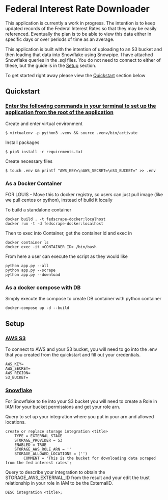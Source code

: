 # Federal Interest Rate Downloader

This application is currently a work in progress. The intention is to keep updated records of the Federal Interest Rates so that they may be easily referenced. Eventually the plan is to be able to view this data either in specific days or over periods of time as an average.

This application is built with the intention of uploading to an S3 bucket and then loading that data into Snowflake using Snowpipe. I have attached Snowflake queries in the .sql files. You do not need to connect to either of these, but the guide is in the [Setup](#setup) section.

To get started right away please view the [Quickstart](#Quickstart) section below

## Quickstart

### <ins>Enter the following commands in your terminal to set up the application from the root of the application</ins>

Create and enter virtual environment

```
$ virtualenv -p python3 .venv && source .venv/bin/activate
```

Install packages

```
$ pip3 install -r requirements.txt
```

Create necessary files

```
$ touch .env && printf "AWS_KEY=\nAWS_SECRET=\nS3_BUCKET=" >> .env
```

### As a Docker Container

FOR LOUIS - Move this to docker registry, so users can just pull image (like we pull centos or python), instead of build it locally

To build a standalone container

```
docker build . -t fedscrape-docker:localhost
docker run -t -d fedscrape-docker:localhost
```

Then to exec into Container, get the container id and exec in

```
docker container ls
docker exec -it <CONTAINER_ID> /bin/bash
```

From here a user can execute the script as they would like

```
python app.py --all
python app.py --scrape
python app.py --download
```

### As a docker compose with DB

Simply execute the compose to create DB container with python container

```
docker-compose up -d --build
```

## Setup

### <ins>AWS S3</ins>

To connect to AWS and your S3 bucket, you will need to go into the .env that you created from the quickstart and fill out your credentials.

```
AWS_KEY=
AWS_SECRET=
AWS_REGION=
S3_BUCKET=
```

### <ins>Snowflake</ins>

For Snowflake to tie into your S3 bucket you will need to create a Role in IAM for your bucket permissions and get your role arn.

Query to set up your integration where you put in your arn and allowed locations.

```
create or replace storage integration <title>
    TYPE = EXTERNAL_STAGE
    STORAGE_PROVIDER = S3
    ENABLED = TRUE
    STORAGE_AWS_ROLE_ARN = ''
    STORAGE_ALLOWED_LOCATIONS = ('')
        COMMENT = 'This is the bucket for downloading data scraped from the fed interest rates';
```

Query to describe your integration to obtain the STORAGE_AWS_EXTERNAL_ID from the result and your edit the trust relationship in your role in IAM to be the ExternalID.

```
DESC integration <title>;
```
